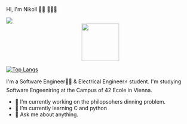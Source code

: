 Hi, I'm Nikoll  👋🏻 🧑🏻‍💻

<a href="https://www.42vienna.com/bewerbung/?gclid=Cj0KCQjwqoibBhDUARIsAH2OpWg4u53DRd-TsD7nheSeyPgLNdj1NF3xg8bbXBECb1wNGZy8ne4MMvsaAo1AEALw_wcB">
<img src= "https://media-exp1.licdn.com/dms/image/D4D16AQENFYfzitZ4_g/profile-displaybackgroundimage-shrink_350_1400/0/1665241654995?e=1672876800&v=beta&t=jYtSVKTP43QRlCztOYiLnT6ALwj0wYm73sv4N2UzlCk" target="_blank">
<a/>


<div id="header" align="center">
  <img src="https://media.giphy.com/media/M9gbBd9nbDrOTu1Mqx/giphy.gif" width="100"/>
</div>


 [![Top Langs](https://github-readme-stats.vercel.app/api/top-langs/?username=anuraghazra&hide_progress=true)](https://github.com/anuraghazra/github-readme-stats)
 
<p>
I'm a Software Engineer👨‍💻 & Electrical Engineer⚡ student.
I'm studying Software Engeeniring at the Campus of 42 Ecole in Vienna.


- 🔭 I’m currently working on the philopsohers dinning problem.
- 🌱 I’m currently learning C and python
- 💬 Ask me about anything.

